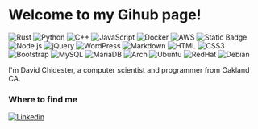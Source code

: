 <h1>Welcome to my Gihub page!</h1>

![Rust](https://img.shields.io/badge/rust-%23000000?logo=rust&logoColor=white)
![Python](https://img.shields.io/badge/Python-3776AB?style=flat-square&logo=python&logoColor=white)
![C++](https://img.shields.io/badge/C%2B%2B-%23A8B9CC?logo=C%2B%2B&logoColor=black)
![JavaScript](https://img.shields.io/badge/JavaScript-F7DF1E?style=flat-square&logo=javascript&logoColor=black)
![Docker](https://img.shields.io/badge/Docker-0CC1F3?style=flat-square&logo=docker&logoColor=white)
![AWS](https://img.shields.io/badge/amazonaws-%23232F3E?logo=amazonaws&logoColor=orange)
![Static Badge](https://img.shields.io/badge/awslambda-%23FF9900?logo=awslambda&logoColor=white)
![Node.js](https://img.shields.io/badge/Node.js-43853D?style=flat-square&logo=node.js&logoColor=white)
![jQuery](https://img.shields.io/badge/jQuery-0769AD?style=flat-square&logo=jquery&logoColor=white)
![WordPress](https://img.shields.io/badge/Wordpress-21759B?style=flat-square&logo=wordpress&logoColor=white)
![Markdown](https://img.shields.io/badge/Markdown-000000?style=flat-square&logo=markdown&logoColor=white)
![HTML](https://img.shields.io/badge/HTML5-E34F26?style=flat-square&logo=html5&logoColor=white)
![CSS3](https://img.shields.io/badge/CSS3-1572B6?style=flat-square&logo=css3&logoColor=white)
![Bootstrap](https://img.shields.io/badge/Bootstrap-563D7C?style=flat-square&logo=bootstrap&logoColor=white)
![MySQL](https://img.shields.io/badge/MySQL-005C84?style=flat-square&logo=mysql&logoColor=white)
![MariaDB](https://img.shields.io/badge/MariaDB-003545?style=flat-square&logo=mariadb&logoColor=white)
![Arch](https://img.shields.io/badge/ArchLinux-1793D1?logo=archlinux&logoColor=white)
![Ubuntu](https://img.shields.io/badge/ubuntu-%23E95420?logo=ubuntu&logoColor=white)
![RedHat](https://img.shields.io/badge/redhat-%23EE0000?logo=redhat&logoColor=white)
![Debian](https://img.shields.io/badge/Debian-A81D33?style=flat-square&logo=debian&logoColor=white)

I'm David Chidester, a computer scientist and programmer from Oakland CA.

### Where to find me

[![Linkedin](https://img.shields.io/badge/LinkedIn-0077B5?style=flat-square&logo=linkedin&logoColor=white)](https://www.linkedin.com/in/david-chidester/) 

